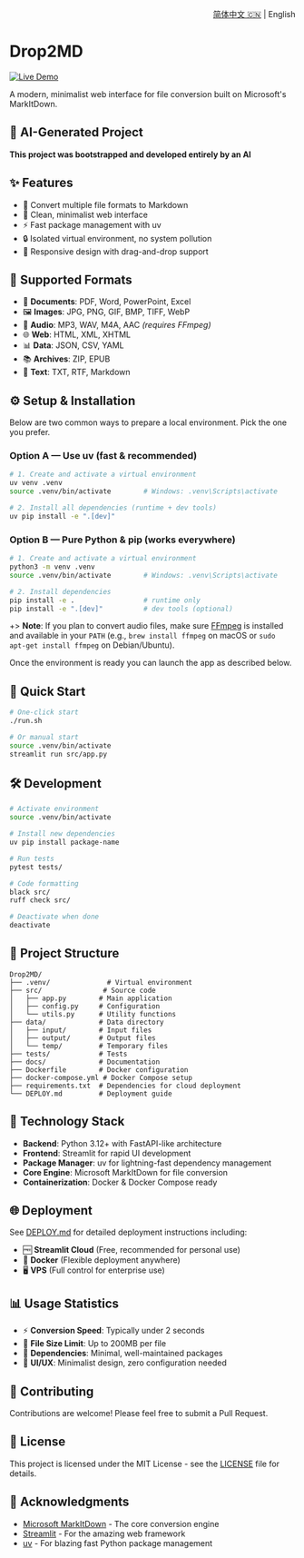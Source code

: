 <p align="right">
  <a href="README.zh-CN.md">简体中文 🇨🇳</a> | English
</p>

# Drop2MD

[![Live Demo](https://img.shields.io/badge/Live-Demo-brightgreen?logo=streamlit)](https://drop2md.streamlit.app/)

A modern, minimalist web interface for file conversion built on Microsoft's MarkItDown.

## 🤖 AI-Generated Project

**This project was bootstrapped and developed entirely by an AI**

## ✨ Features

- 🚀 Convert multiple file formats to Markdown
- 🎨 Clean, minimalist web interface
- ⚡ Fast package management with uv
- 🔒 Isolated virtual environment, no system pollution
- 📱 Responsive design with drag-and-drop support

## 📄 Supported Formats

- 📄 **Documents**: PDF, Word, PowerPoint, Excel
- 🖼️ **Images**: JPG, PNG, GIF, BMP, TIFF, WebP
- 🎵 **Audio**: MP3, WAV, M4A, AAC *(requires FFmpeg)*
- 🌐 **Web**: HTML, XML, XHTML
- 📊 **Data**: JSON, CSV, YAML
- 📚 **Archives**: ZIP, EPUB
- 📝 **Text**: TXT, RTF, Markdown

## ⚙️ Setup & Installation

Below are two common ways to prepare a local environment. Pick the one you prefer.

### Option A — Use uv (fast & recommended)

```bash
# 1. Create and activate a virtual environment
uv venv .venv
source .venv/bin/activate        # Windows: .venv\Scripts\activate

# 2. Install all dependencies (runtime + dev tools)
uv pip install -e ".[dev]"
```

### Option B — Pure Python & pip (works everywhere)

```bash
# 1. Create and activate a virtual environment
python3 -m venv .venv
source .venv/bin/activate        # Windows: .venv\Scripts\activate

# 2. Install dependencies
pip install -e .                 # runtime only
pip install -e ".[dev]"          # dev tools (optional)
```

+> **Note**: If you plan to convert audio files, make sure [FFmpeg](https://ffmpeg.org/) is installed and available in your `PATH` (e.g., `brew install ffmpeg` on macOS or `sudo apt-get install ffmpeg` on Debian/Ubuntu).

Once the environment is ready you can launch the app as described below.

## 🚀 Quick Start

```bash
# One-click start
./run.sh

# Or manual start
source .venv/bin/activate
streamlit run src/app.py
```

## 🛠️ Development

```bash
# Activate environment
source .venv/bin/activate

# Install new dependencies
uv pip install package-name

# Run tests
pytest tests/

# Code formatting
black src/
ruff check src/

# Deactivate when done
deactivate
```

## 📁 Project Structure

```
Drop2MD/
├── .venv/              # Virtual environment
├── src/               # Source code
│   ├── app.py        # Main application
│   ├── config.py     # Configuration
│   └── utils.py      # Utility functions
├── data/             # Data directory
│   ├── input/        # Input files
│   ├── output/       # Output files
│   └── temp/         # Temporary files
├── tests/            # Tests
├── docs/             # Documentation
├── Dockerfile        # Docker configuration
├── docker-compose.yml # Docker Compose setup
├── requirements.txt  # Dependencies for cloud deployment
└── DEPLOY.md         # Deployment guide
```

## 🎯 Technology Stack

- **Backend**: Python 3.12+ with FastAPI-like architecture
- **Frontend**: Streamlit for rapid UI development
- **Package Manager**: uv for lightning-fast dependency management
- **Core Engine**: Microsoft MarkItDown for file conversion
- **Containerization**: Docker & Docker Compose ready

## 🌐 Deployment

See [DEPLOY.md](DEPLOY.md) for detailed deployment instructions including:

- 🆓 **Streamlit Cloud** (Free, recommended for personal use)
- 🐳 **Docker** (Flexible deployment anywhere)
- 🖥️ **VPS** (Full control for enterprise use)

## 📊 Usage Statistics

- ⚡ **Conversion Speed**: Typically under 2 seconds
- 📏 **File Size Limit**: Up to 200MB per file
- 🔧 **Dependencies**: Minimal, well-maintained packages
- 🎨 **UI/UX**: Minimalist design, zero configuration needed

## 🤝 Contributing

Contributions are welcome! Please feel free to submit a Pull Request.

## 📄 License

This project is licensed under the MIT License - see the [LICENSE](LICENSE) file for details.

## 🙏 Acknowledgments

- [Microsoft MarkItDown](https://github.com/microsoft/markitdown) - The core conversion engine
- [Streamlit](https://streamlit.io/) - For the amazing web framework
- [uv](https://github.com/astral-sh/uv) - For blazing fast Python package management

